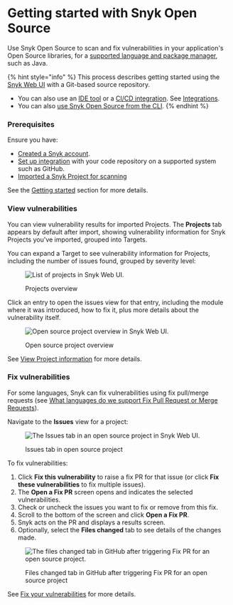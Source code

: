 # Getting started with Snyk Open Source

Use Snyk Open Source to scan and fix vulnerabilities in your application's Open Source libraries, for a [supported language and package manager](snyk-open-source-supported-languages-and-package-managers/), such as Java.

{% hint style="info" %}
This process describes getting started using the [Snyk Web UI](../../getting-started/quickstart/create-a-snyk-account/logging-in-to-an-existing-account.md) with a Git-based source repository.

* You can also use an [IDE tool](https://docs.snyk.io/integrations/ide-tools) or a [CI/CD integration](https://docs.snyk.io/integrations/ci-cd-integrations). See [Integrations](https://docs.snyk.io/integrations).
* You can also [use Snyk Open Source from the CLI](use-snyk-open-source-from-the-cli/).
{% endhint %}

### **Prerequisites**

Ensure you have:

* [Created a Snyk account](../../getting-started/quickstart/create-a-snyk-account/).
* [Set up integration](../../getting-started/quickstart/set-up-an-integration.md) with your code repository on a supported system such as GitHub.
* [Imported a Snyk Project for scanning](../../getting-started/quickstart/import-a-project.md)

See the [Getting started](../../getting-started/) section for more details.

### View vulnerabilities

You can view vulnerability results for imported Projects. The **Projects** tab appears by default after import, showing vulnerability information for Snyk Projects you've imported, grouped into Targets.

You can expand a Target to see vulnerability information for Projects, including the number of issues found, grouped by severity level:

<figure><img src="../../.gitbook/assets/Getting started with open source.png" alt="List of projects in Snyk Web UI."><figcaption><p>Projects overview</p></figcaption></figure>

Click an entry to open the issues view for that entry, including the module where it was introduced, how to fix it, plus more details about the vulnerability itself.

<figure><img src="../../.gitbook/assets/project-details.png" alt="Open source project overview in Snyk Web UI."><figcaption><p>Open source project overview</p></figcaption></figure>

See [View Project information](../../manage-issues/introduction-to-snyk-projects/view-project-information.md) for more details.

### Fix vulnerabilities

For some languages, Snyk can fix vulnerabilities using fix pull/merge requests (see [What languages do we support Fix Pull Request or Merge Requests](../../manage-issues/starting-to-fix-vulnerabilities/what-languages-do-we-support-fix-pull-requests-or-merge-requests.md)).

Navigate to the **Issues** view for a project:

<figure><img src="../../.gitbook/assets/Issues-view.png" alt="The Issues tab in an open source project in Snyk Web UI."><figcaption><p>Issues tab in open source project</p></figcaption></figure>

To fix vulnerabilities:

1. Click **Fix this vulnerability** to raise a fix PR for that issue (or click **Fix these vulnerabilities** to fix multiple issues).
2. The **Open a Fix PR** screen opens and indicates the selected vulnerabilities.
3. Check or uncheck the issues you want to fix or remove from this fix.
4. Scroll to the bottom of the screen and click **Open a Fix PR**.
5. Snyk acts on the PR and displays a results screen.
6. Optionally, select the **Files changed** tab to see details of the changes made.

<figure><img src="../../.gitbook/assets/screenshot_2021-04-09_at_17.46.22.png" alt="The files changed tab in GitHub after triggering Fix PR for an open source project."><figcaption><p>Files changed tab in GitHub after triggering Fix PR for an open source project</p></figcaption></figure>

See [Fix your vulnerabilities](../../manage-issues/starting-to-fix-vulnerabilities/fix-your-vulnerabilities.md) for more details.
